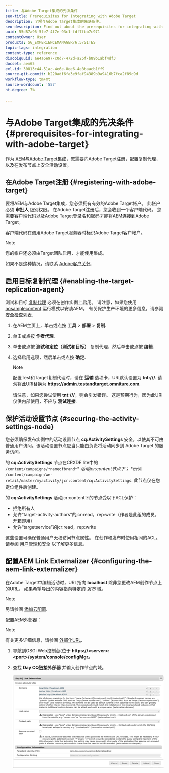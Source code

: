 ```yaml
---
title: 与Adobe Target集成的先决条件
seo-title: Prerequisites for Integrating with Adobe Target
description: 了解与Adobe Target集成的先决条件。
seo-description: Find out about the prerequisites for integrating with Adobe Target.
uuid: 55d87a96-5fe7-4f7e-93c1-fdf7fbb7c971
contentOwner: User
products: SG_EXPERIENCEMANAGER/6.5/SITES
topic-tags: integration
content-type: reference
discoiquuid: ae4a6e97-c0d7-472d-a25f-b89b1abf4df3
docset: aem65
exl-id: 30813c44-51ac-4e6e-8ee6-4e8baacb1ff9
source-git-commit: b220adf6fa3e9faf94389b9a9416b7fca2f89d9d
workflow-type: tm+mt
source-wordcount: '557'
ht-degree: 7%

---
```


# 与Adobe Target集成的先决条件{#prerequisites-for-integrating-with-adobe-target}

作为 [AEM与Adobe Target集成](/help/sites-administering/target.md)，您需要向Adobe Target注册，配置复制代理，以及在发布节点上安全活动设置。

## 在Adobe Target注册 {#registering-with-adobe-target}

要将AEM与Adobe Target集成，您必须拥有有效的Adobe Target帐户。 此帐户必须 **审批人** 级别权限。 在Adobe Target注册后，您会收到一个客户端代码。 您需要客户端代码以及Adobe Target登录名和密码才能将AEM连接到Adobe Target。

客户端代码在调用Adobe Target服务器时标识Adobe Target客户帐户。

>[!NOTE]
>
>您的帐户还必须由Target团队启用，才能使用集成。
>
>如果不是这种情况，请联系 [Adobe客户关怀](https://docs.adobe.com/content/help/en/target/using/cmp-resources-and-contact-information.html).

## 启用目标复制代理 {#enabling-the-target-replication-agent}

测试和目标 [复制代理](/help/sites-deploying/replication.md) 必须在创作实例上启用。 请注意，如果您使用 [nosamplecontent](/help/sites-deploying/configure-runmodes.md#using-samplecontent-and-nosamplecontent) 运行模式以安装AEM。 有关保护生产环境的更多信息，请参阅 [安全检查列表](/help/sites-administering/security-checklist.md).

1. 在AEM主页上，单击或点按 **工具** > **部署** > **复制**.
1. 单击或点按 **作者代理**.
1. 单击或点按 **测试和定位（测试和目标）** 复制代理，然后单击或点按 **编辑**.
1. 选择启用选项，然后单击或点按 **确定**.

   >[!NOTE]
   >
   >配置Test和Target复制代理时，请在 **运输** 选项卡，URI默认设置为 **tnt:///**. 请勿将此URI替换为 **https://admin.testandtarget.omniture.com**.
   >
   >请注意，如果您尝试使用 **tnt:///**，则会引发错误。 这是预期行为，因为此URI仅供内部使用，不应与 **测试连接**.

## 保护活动设置节点 {#securing-the-activity-settings-node}

您必须确保发布实例中的活动设置节点 **cq:ActivitySettings** 安全，以使其不可由普通用户访问。该活动设置节点应当只能由负责将活动同步到 Adobe Target 的服务访问。

的 **cq:ActivitySettings** 节点在CRXDE lite中的 `/content/campaigns/*nameofbrand*`* *活动jcr:content节点下；* *示例 `/content/campaign/we-retail/master/myactivity/jcr:content/cq:ActivitySettings`. 此节点仅在您定位组件后创建。

的 **cq:ActivitySettings** 活动jcr:content下的节点受以下ACL保护：

* 拒绝所有人
* 允许“target-activity-authors”的jcr:read，rep:write（作者是此组的成员，开箱即用）
* 允许“targetservice”的jcr:read，rep:write

这些设置可确保普通用户无权访问节点属性。 在创作和发布时使用相同的ACL。 请参阅 [用户管理和安全](/help/sites-administering/security.md) 以了解更多信息。

## 配置AEM Link Externalizer {#configuring-the-aem-link-externalizer}

在Adobe Target中编辑活动时，URL指向 **localhost** 除非您更改AEM创作节点上的URL。 如果希望导出的内容指向特定的 *发布* 域。

>[!NOTE]
>
>另请参阅 [添加云配置](/help/sites-administering/experience-fragments-target.md#add-the-cloud-configuration).

配置AEM外部器：

>[!NOTE]
>
>有关更多详细信息，请参阅 [外部化URL](/help/sites-developing/externalizer.md).

1. 导航到OSGi Web控制台(位于 **https://&lt;server>:&lt;port>/system/console/configMgr。**
1. 查找 **Day CQ链接外部器** 并输入创作节点的域。

   ![chlimage_1-120](assets/aem-externalizer-01.png)

